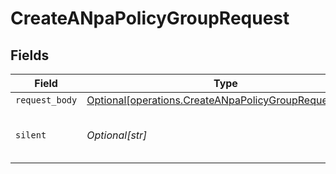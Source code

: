 # CreateANpaPolicyGroupRequest


## Fields

| Field                                                                                                                    | Type                                                                                                                     | Required                                                                                                                 | Description                                                                                                              | Example                                                                                                                  |
| ------------------------------------------------------------------------------------------------------------------------ | ------------------------------------------------------------------------------------------------------------------------ | ------------------------------------------------------------------------------------------------------------------------ | ------------------------------------------------------------------------------------------------------------------------ | ------------------------------------------------------------------------------------------------------------------------ |
| `request_body`                                                                                                           | [Optional[operations.CreateANpaPolicyGroupRequestBody]](undefined/models/operations/createanpapolicygrouprequestbody.md) | :heavy_minus_sign:                                                                                                       | N/A                                                                                                                      |                                                                                                                          |
| `silent`                                                                                                                 | *Optional[str]*                                                                                                          | :heavy_minus_sign:                                                                                                       | flag to skip output except status code                                                                                   | 0                                                                                                                        |